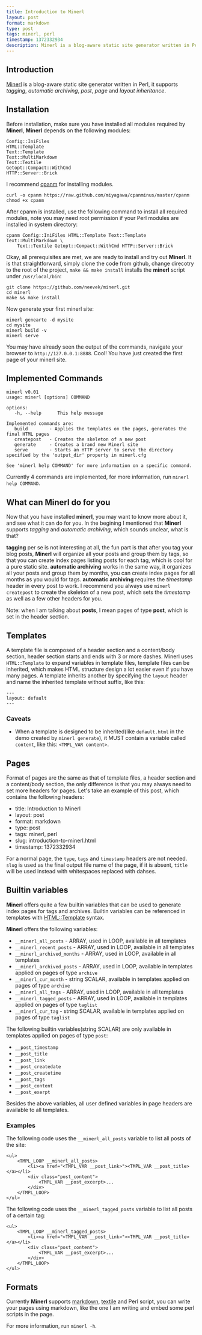 ```yaml
---
title: Introduction to Minerl
layout: post
format: markdown
type: post
tags: minerl, perl
timestamp: 1372332934
description: Minerl is a blog-aware static site generator written in Perl, it supports tagging, automatic archiving, post, page, layout inheritance.
---
```


## Introduction

[Minerl](https://github.com/neevek/minerl) is a blog-aware static site generator written in Perl, it supports *tagging*, *automatic archiving*, *post*, *page* and *layout inheritance*.

## Installation

Before installation, make sure you have installed all modules required by **Minerl**, **Minerl** depends on the following modules:

    Config::IniFiles
    HTML::Template
    Text::Template
    Text::MultiMarkdown
    Text::Textile
    Getopt::Compact::WithCmd
    HTTP::Server::Brick

I recommend [cpanm](https://raw.github.com/miyagawa/cpanminus/master/cpanm) for installing modules.

    curl -o cpanm https://raw.github.com/miyagawa/cpanminus/master/cpanm
    chmod +x cpanm

After cpanm is installed, use the following command to install all required modules, note you may need root permission if your Perl modules are installed in system directory:

    cpanm Config::IniFiles HTML::Template Text::Template Text::MultiMarkdown \
        Text::Textile Getopt::Compact::WithCmd HTTP::Server::Brick

Okay, all prerequisites are met, we are ready to install and try out **Minerl**. It is that straightforward, simply clone the code from github, change direcotry to the root of the project, `make && make install` installs the **minerl** script under `/usr/local/bin`:

    git clone https://github.com/neevek/minerl.git
    cd minerl
    make && make install

Now generate your first minerl site:

    minerl genearte -d mysite
    cd mysite
    minerl build -v
    minerl serve

You may have already seen the output of the commands, navigate your browser to `http://127.0.0.1:8888`. Cool! You have just created the first page of your minerl site.

## Implemented Commands

    minerl v0.01
    usage: minerl [options] COMMAND

    options:
       -h, --help      This help message

    Implemented commands are:
       build        - Applies the templates on the pages, generates the final HTML pages                               
       createpost   - Creates the skeleton of a new post                                                               
       generate     - Creates a brand new Minerl site                                                                  
       serve        - Starts an HTTP server to serve the directory specified by the 'output_dir' property in minerl.cfg

    See 'minerl help COMMAND' for more information on a specific command.

Currently 4 commands are implemented, for more information, run `minerl help COMMAND`.

## What can Minerl do for you

Now that you have installed **minerl**, you may want to know more about it, and see what it can do for you. In the begining I mentioned that **Minerl** supports *tagging* and *automatic archiving*, which sounds unclear, what is that? 

**tagging** per se is not interesting at all, the fun part is that after you tag your blog posts, **Minerl** will organize all your posts and group them by tags, so that you can create index pages listing posts for each tag, which is cool for a pure static site. **automatic archiving** works in the same way, it organizes all your posts and group them by months, you can create index pages for all months as you would for tags. **automatic archiving** requires the *timestamp* header in every post to work. I recommend you always use `minerl createpost` to create the skeleton of a new post, which sets the *timestamp* as well as a few other headers for you.

Note: when I am talking about **posts**, I mean pages of type **post**, which is set in the header section.

## Templates

A template file is composed of a header section and a content/body section, header section starts and ends with 3 or more dashes. Minerl uses `HTML::Template` to expand variables in template files, template files can be inherited, which makes HTML structure design a lot easier even if you have many pages. A template inherits another by specifying the `layout` header and name the inherited template without suffix, like this:
 
    ---
    layout: default
    ---

### Caveats

- When a template is designed to be inherited(like `default.html` in the demo created by `minerl generate`), it MUST contain a variable called `content`, like this: `<TMPL_VAR content>`.

## Pages

Format of pages are the same as that of template files, a header section and a content/body section, the only difference is that you may always need to set more headers for pages. Let's take an example of this post, which contains the following headers:

- title: Introduction to Minerl
- layout: post
- format: markdown
- type: post
- tags: minerl, perl
- slug: introduction-to-minerl.html
- timestamp: 1372332934

For a normal page, the `type`, `tags` and `timestamp` headers are not needed. `slug` is used as the final output file name of the page, if it is absent, `title` will be used instead with whitespaces replaced with dahses.

## Builtin variables

**Minerl** offers quite a few builtin variables that can be used to generate index pages for tags and archives. Builtin variables can be referenced in templates with [HTML::Template](http://search.cpan.org/~wonko/HTML-Template-2.94/lib/HTML/Template.pm) syntax.

**Minerl** offers the following variables:

- `__minerl_all_posts`          - ARRAY, used in LOOP, available in all templates
- `__minerl_recent_posts`       - ARRAY, used in LOOP, available in all templates
- `__minerl_archived_months`    - ARRAY, used in LOOP, available in all templates
- `__minerl_archived_posts`     - ARRAY, used in LOOP, available in templates applied on pages of type `archive` 
- `__minerl_cur_month`          - string SCALAR, available in templates applied on pages of type `archive` 
- `__minerl_all_tags`           - ARRAY, used in LOOP, available in all templates
- `__minerl_tagged_posts`       - ARRAY, used in LOOP, available in templates applied on pages of type `taglist` 
- `__minerl_cur_tag`            - string SCALAR, available in templates applied on pages of type `taglist` 

The following builtin variables(string SCALAR) are only available in templates applied on pages of type `post`:

- `__post_timestamp`
- `__post_title`
- `__post_link`
- `__post_createdate`
- `__post_createtime`
- `__post_tags`
- `__post_content`
- `__post_exerpt`

Besides the above variables, all user defined variables in page headers are available to all templates. 

### Examples

The following code uses the `__minerl_all_posts` variable to list all posts of the site:

    <ul>
        <TMPL_LOOP __minerl_all_posts>
            <li><a href="<TMPL_VAR __post_link>"><TMPL_VAR __post_title></a></li>
            <div class="post_content">
                <TMPL_VAR __post_excerpt>... 
            </div>
        </TMPL_LOOP>
    </ul>

The following code uses the `__minerl_tagged_posts` variable to list all posts of a certain tag:

    <ul>
        <TMPL_LOOP __minerl_tagged_posts>
            <li><a href="<TMPL_VAR __post_link>"><TMPL_VAR __post_title></a></li>
            <div class="post_content">
                <TMPL_VAR __post_excerpt>... 
            </div>
        </TMPL_LOOP>
    </ul>

## Formats

Currently **Minerl** supports [markdown](http://search.cpan.org/~bobtfish/Text-MultiMarkdown-1.000034/lib/Text/MultiMarkdown.pm), [textile](http://search.cpan.org/~bchoate/Text-Textile-2.12/lib/Text/Textile.pm) and Perl script, you can write your pages using markdown, like the one I am writing and embed some perl scripts in the page.

For more information, run `minerl -h`.
